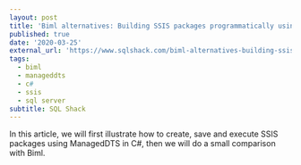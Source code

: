 ```yaml
---
layout: post
title: 'Biml alternatives: Building SSIS packages programmatically using ManagedDTS'
published: true
date: '2020-03-25'
external_url: 'https://www.sqlshack.com/biml-alternatives-building-ssis-packages-programmatically-using-manageddts/'
tags:
  - biml
  - manageddts
  - c#
  - ssis
  - sql server
subtitle: SQL Shack
---
```

In this article, we will first illustrate how to create, save and execute SSIS packages using ManagedDTS in C#, then we will do a small comparison with Biml.
